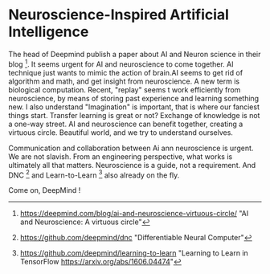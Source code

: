# Neuroscience-Inspired Artificial Intelligence

The head of Deepmind publish a paper about AI and Neuron science in their blog [^Blog]. It seems urgent for AI and neuroscience to come together. AI technique just wants to mimic the action of brain.AI seems to get rid of algorithm and math, and get insight from neuroscience. A new term is biological computation. Recent, "replay" seems t work efficiently from neuroscience, by means of storing past experience and learning something new. I also understand "Imagination" is important, that is where our fanciest things start. Transfer learning is great or not? Exchange of knowledge is not a one-way street. AI and neuroscience can benefit together, creating a virtuous circle. Beautiful world, and we try to understand ourselves.

Communication and collaboration between Ai ann neuroscience is urgent. We are not slavish. From an engineering perspective, what works is ultimately all that matters. Neuroscience is a guide, not a requirement. And DNC [^DNC] and Learn-to-Learn [^LTL] also already on the fly. 

Come on, DeepMind !

[^Blog]: https://deepmind.com/blog/ai-and-neuroscience-virtuous-circle/	"AI and Neuroscience: A virtuous circle"
[^DNC]: https://github.com/deepmind/dnc	"Differentiable Neural Computer"

[^LTL]: https://github.com/deepmind/learning-to-learn	"Learning to Learn in TensorFlow https://arxiv.org/abs/1606.04474"